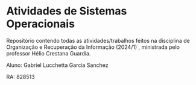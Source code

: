 # Atividades de Sistemas Operacionais

Repositório contendo todas as atividades/trabalhos feitos na disciplina de Organização e Recuperação da Informação (2024/1) , ministrada pelo professor Hélio Crestana Guardia.

Aluno: Gabriel Lucchetta Garcia Sanchez 

RA: 828513
